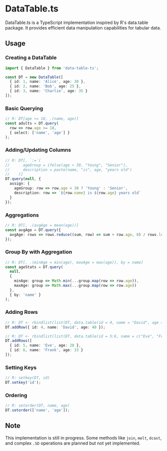 # DataTable.ts

DataTable.ts is a TypeScript implementation inspired by R's data.table package. It provides efficient data manipulation capabilities for tabular data.

## Usage

### Creating a DataTable

```typescript
import { DataTable } from 'data-table-ts';

const DT = new DataTable([
  { id: 1, name: 'Alice', age: 30 },
  { id: 2, name: 'Bob', age: 25 },
  { id: 3, name: 'Charlie', age: 35 }
]);
```

### Basic Querying

```typescript
// R: DT[age >= 18, .(name, age)]
const adults = DT.query(
  row => row.age >= 18,
  { select: ['name', 'age'] }
);
```

### Adding/Updating Columns

```typescript
// R: DT[, `:=`(
//      ageGroup = ifelse(age < 30, "Young", "Senior"),
//      description = paste(name, "is", age, "years old")
//    )]
DT.query(null, {
  assign: {
    ageGroup: row => row.age < 30 ? 'Young' : 'Senior',
    description: row => `${row.name} is ${row.age} years old`
  }
});
```

### Aggregations

```typescript
// R: DT[, .(avgAge = mean(age))]
const avgAge = DT.query({
  avgAge: rows => rows.reduce((sum, row) => sum + row.age, 0) / rows.length
});
```

### Group By with Aggregation

```typescript
// R: DT[, .(minAge = min(age), maxAge = max(age)), by = name]
const ageStats = DT.query(
  null,
  {
    minAge: group => Math.min(...group.map(row => row.age)),
    maxAge: group => Math.max(...group.map(row => row.age))
  },
  { by: 'name' }
);
```

### Adding Rows

```typescript
// R: DT <- rbindlist(list(DT, data.table(id = 4, name = "David", age = 40)))
DT.addRow({ id: 4, name: 'David', age: 40 });

// R: DT <- rbindlist(list(DT, data.table(id = 5:6, name = c("Eve", "Frank"), age = c(28, 33))))
DT.addRows([
  { id: 5, name: 'Eve', age: 28 },
  { id: 6, name: 'Frank', age: 33 }
]);
```

### Setting Keys

```typescript
// R: setkey(DT, id)
DT.setkey('id');
```

### Ordering

```typescript
// R: setorder(DT, name, age)
DT.setorder(['name', 'age']);
```

## Note

This implementation is still in progress. Some methods like `join`, `melt`, `dcast`, and complex `.SD` operations are planned but not yet implemented.